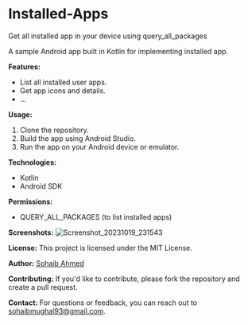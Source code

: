 # Installed-Apps
Get all installed app in your device using query_all_packages

A sample Android app built in Kotlin for implementing installed app.

**Features:**
- List all installed user apps.
- Get app icons and details.
- ...

**Usage:**
1. Clone the repository.
2. Build the app using Android Studio.
3. Run the app on your Android device or emulator.

**Technologies:**
- Kotlin
- Android SDK

**Permissions:**
- QUERY_ALL_PACKAGES (to list installed apps)

**Screenshots:**
![Screenshot_20231019_231543](https://github.com/epegasus/Installed-Apps/assets/100923337/86fc1d4c-f385-4099-9f59-77b4025ec009)

**License:**
This project is licensed under the MIT License.

**Author:**
[Sohaib Ahmed](https://www.linkedin.com/in/epegasus)

**Contributing:**
If you'd like to contribute, please fork the repository and create a pull request.

**Contact:**
For questions or feedback, you can reach out to [sohaibmughal93@gmail.com](mailto:sohaibmughal93@gmail.com).
